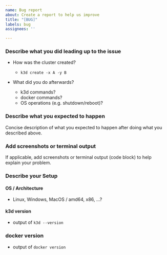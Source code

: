```yaml
---
name: Bug report
about: Create a report to help us improve
title: "[BUG]"
labels: bug
assignees: ''

---
```


### Describe what you did leading up to the issue

- How was the cluster created?
  - `k3d create -x A -y B`

- What did you do afterwards?
  - k3d commands?
  - docker commands?
  - OS operations (e.g. shutdown/reboot)?

### Describe what you expected to happen

Concise description of what you expected to happen after doing what you described above.

### Add screenshots or terminal output

If applicable, add screenshots or terminal output (code block) to help explain your problem.

### Describe your Setup

#### OS / Architecture

- Linux, Windows, MacOS / amd64, x86, ...?

#### k3d version

- output of `k3d --version`

### docker version

- output of `docker version`
